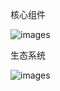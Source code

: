 核心组件

![images](http://70data.net/upload/kubernetes/assetsF-LDAOok5ngY4pc1lEDesF-La8Wy3SQAP-8onLZ7uTF-La8X6ljrf3pM1bbtQ_0Fcore-packages.png)

生态系统

![images](http://70data.net/upload/kubernetes/assets_-LDAOok5ngY4pc1lEDes_-LpOIkR-zouVcB8QsFj__-LpOIpVbvUvIo9IkvRUY_core-ecosystem.png)
